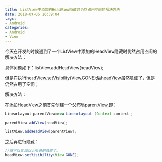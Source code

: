 ```yaml
---
title: ListView中添加的HeadView隐藏时仍然占用空间的解决方法
date: 2018-09-06 16:59:04
tags:
- Android 
categories:
- Android 
- View
---
```


今天在开发的时候遇到了一个ListView中添加的HeadView隐藏时仍然占用空间的解决方法；

具体问题如下：listView.addHeadView(headView);

但是在执行headView.setVisibility(View.GONE);后headView虽然隐藏了，但是仍然占用了空间；

解决方法：

在添加HeadView之前首先创建一个父布局parentView,即：
```java
LinearLayout parentView=new LinearLayout (Context context);

parentView.addView(headView);

listView.addHeadView(parentView);
```
之后再进行隐藏：
```java
//就可以实现以上所说的效果了。
headView.setVisibility(View.GONE);
```

<!--more-->